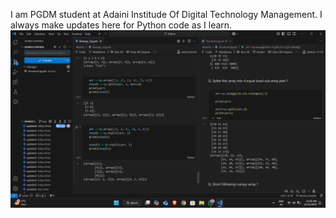 I am PGDM student at Adaini Institude Of Digital Technology Management.
I always make updates here for Python code as I learn.
![study_time](image.png)